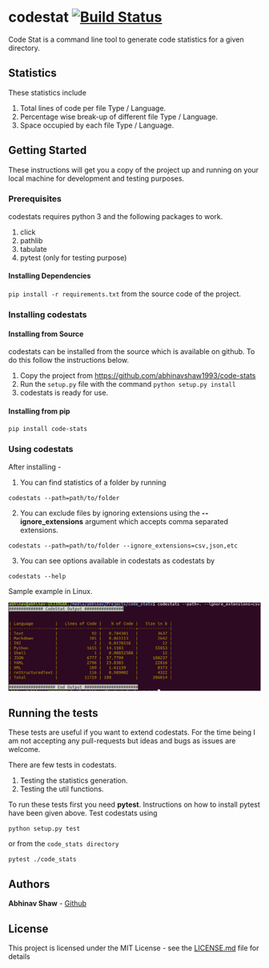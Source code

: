 # codestat [![Build Status](https://travis-ci.org/lyft/flyteadmin.svg?branch=master)](https://travis-ci.org/lyft/flyteadmin)

Code Stat is a command line tool to generate code statistics for a given directory.

## Statistics

These statistics include

  1. Total lines of code per file Type / Language.
  2. Percentage wise break-up of different file Type / Language.
  3. Space occupied by each file Type / Language.


## Getting Started

These instructions will get you a copy of the project up and running on your local machine for development and testing purposes.

### Prerequisites

codestats requires python 3 and the following packages to work.

  1. click
  2. pathlib
  3. tabulate
  4. pytest (only for testing purpose)

#### Installing Dependencies

`pip install -r requirements.txt` from the source code of the project.

### Installing codestats

#### Installing from Source
codestats can be installed from the source which is available on github. To do this follow the instructions below.

1. Copy the project from https://github.com/abhinavshaw1993/code-stats
2. Run the ```setup.py``` file with the command ```python setup.py install```
3. codestats is ready for use.

#### Installing from pip

```
pip install code-stats
```

### Using codestats

After installing -

1. You can find statistics of a folder by running
```
codestats --path=path/to/folder
```

2. You can exclude files by ignoring extensions using the **--ignore_extensions** argument which accepts comma separated extensions.
```
codestats --path=path/to/folder --ignore_extensions=csv,json,etc
```

3. You can see options available in codestats as codestats by
```
codestats --help
```

Sample example in Linux.

![codestats](./code_stats/data/codestats_sample.png)


## Running the tests

These tests are useful if you want to extend codestats. For the time being I am not accepting any pull-requests but ideas and bugs as issues are welcome.

There are few tests in codestats.
1. Testing the statistics generation.
2. Testing the util functions.

To run these tests first you need **pytest**. Instructions on how to install pytest have been given above. Test codestats using

```
python setup.py test
```
or from the `code_stats directory`

```
pytest ./code_stats
```

## Authors

**Abhinav Shaw** - [Github](https://github.com/abhinavshaw1993)


## License

This project is licensed under the MIT License - see the [LICENSE.md](LICENSE.txt) file for details
